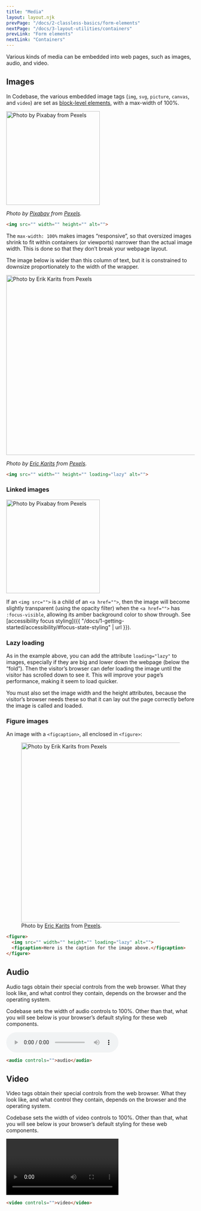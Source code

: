 ```yaml
---
title: "Media"
layout: layout.njk
prevPage: "/docs/2-classless-basics/form-elements"
nextPage: "/docs/3-layout-utilities/containers"
prevLink: "Form elements"
nextLink: "Containers"
---
```


Various kinds of media can be embedded into web pages, such as images, audio, and video.

## Images

In Codebase, the various embedded image tags (`img`, `svg`, `picture`, `canvas`, and `video`) are set as [block-level elements](https://developer.mozilla.org/en-US/docs/Web/HTML/Block-level_elements), with a max-width of 100%.

<img src="{{ '/img/pexels-pixabay-416179.jpg' | url }}" width="250" height="250" alt="Photo by Pixabay from Pexels">

_Photo by [Pixabay](https://www.pexels.com/photo/animal-avian-beak-bird-416179/) from [Pexels](https://www.pexels.com)._

```html
<img src="" width="" height="" alt="">
```

The `max-width: 100%` makes images “responsive”, so that oversized images shrink to fit within containers (or viewports) narrower than the actual image width. This is done so that they don’t break your webpage layout.</p>

The image below is wider than this column of text, but it is constrained to downsize proportionately to the width of the wrapper.

<img src="{{ '/img/pexels-erik-karits-3738673.jpg' | url }}" width="736" height="480" loading="lazy" alt="Photo by Erik Karits from Pexels">

_Photo by [Eric Karits](https://www.pexels.com/@erik-karits-2093459) from [Pexels](https://www.pexels.com)._

```html
<img src="" width="" height="" loading="lazy" alt="">
```

### Linked images

<a href="#/" class="inline-block"><img src="{{ '/img/pexels-pixabay-416179.jpg' | url }}" width="250" height="250" alt="Photo by Pixabay from Pexels"></a>

If an `<img src="">` is a child of an `<a href="">`, then the image will become slightly transparent (using the opacity filter) when the `<a href="">` has `:focus-visible`, allowing its amber background color to show through. See [accessibility focus styling]({{ "/docs/1-getting-started/accessibility/#focus-state-styling" | url }}).

### Lazy loading

As in the example above, you can add the attribute `loading="lazy"` to images, especially if they are big and lower down the webpage (below the “fold”). Then the visitor’s browser can defer loading the image until the visitor has scrolled down to see it. This will improve your page’s performance, making it seem to load quicker.

You must also set the image width and the height attributes, because the visitor’s browser needs these so that it can lay out the page correctly before the image is called and loaded.

### Figure images

An image with a `<figcaption>`, all enclosed in `<figure>`:

<figure>
  <img src="{{ '/img/pexels-erik-karits-3738673.jpg' | url }}" width="736" height="480" loading="lazy" alt="Photo by Erik Karits from Pexels">
  <figcaption>Photo by <a href="https://www.pexels.com/@erik-karits-2093459">Eric Karits</a> from <a href="https://www.pexels.com">Pexels</a>.</figcaption>
</figure>

```html
<figure>
  <img src="" width="" height="" loading="lazy" alt=""> 
  <figcaption>Here is the caption for the image above.</figcaption>
</figure>
```

## Audio

Audio tags obtain their special controls from the web browser. What they look like, and what control they contain, depends on the browser and the operating system.

Codebase sets the width of audio controls to 100%. Other than that, what you will see below is your browser’s default styling for these web components.

<audio controls="">audio</audio>

```html
<audio controls="">audio</audio>
```

## Video

Video tags obtain their special controls from the web browser. What they look like, and what control they contain, depends on the browser and the operating system.

Codebase sets the width of video controls to 100%. Other than that, what you will see below is your browser’s default styling for these web components.

<video controls="">video</video>

```html
<video controls="">video</video>
```
